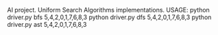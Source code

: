 AI project.
Uniform Search Algorithms implementations.
USAGE:
python driver.py bfs 5,4,2,0,1,7,6,8,3
python driver.py dfs 5,4,2,0,1,7,6,8,3
python driver.py ast 5,4,2,0,1,7,6,8,3
